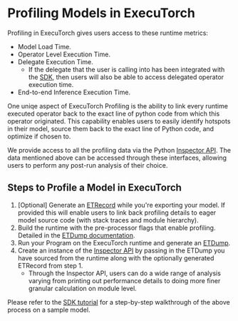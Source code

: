 # Profiling Models in ExecuTorch

Profiling in ExecuTorch gives users access to these runtime metrics:
- Model Load Time.
- Operator Level Execution Time.
- Delegate Execution Time.
  - If the delegate that the user is calling into has been integrated with the [SDK](./sdk-delegate-integration.md), then users will also be able to access delegated operator execution time.
- End-to-end Inference Execution Time.

One uniqe aspect of ExecuTorch Profiling is the ability to link every runtime executed operator back to the exact line of python code from which this operator originated. This capability enables users to easily identify hotspots in their model, source them back to the exact line of Python code, and optimize if chosen to.

We provide access to all the profiling data via the Python [Inspector API](./sdk-inspector.rst). The data mentioned above can be accessed through these interfaces, allowing users to perform any post-run analysis of their choice.

## Steps to Profile a Model in ExecuTorch

1. [Optional] Generate an [ETRecord](./sdk-etrecord.rst) while you're exporting your model. If provided this will enable users to link back profiling details to eager model source code (with stack traces and module hierarchy).
2.  Build the runtime with the pre-processor flags that enable profiling. Detailed in the [ETDump documentation](./sdk-etdump.md).
3.  Run your Program on the ExecuTorch runtime and generate an [ETDump](./sdk-etdump.md).
4. Create an instance of the [Inspector API](./sdk-inspector.rst) by passing in the ETDump you have sourced from the runtime along with the optionally generated ETRecord from step 1.
    - Through the Inspector API, users can do a wide range of analysis varying from printing out performance details to doing more finer granular calculation on module level.


Please refer to the [SDK tutorial](./tutorials/sdk-integration-tutorial.rst) for a step-by-step walkthrough of the above process on a sample model.
